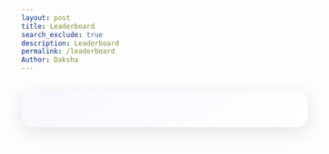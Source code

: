 ```yaml
---
layout: post
title: Leaderboard
search_exclude: true
description: Leaderboard
permalink: /leaderboard
Author: Daksha
---
```


<div class="leaderboard-container">
    <style>
        .leaderboard-container {
            font-family: 'Poppins', Arial, sans-serif;
            max-width: 800px;
            margin: 2rem auto;
            padding: 2rem;
            background: linear-gradient(145deg, #f6f8ff, #ffffff);
            border-radius: 20px;
            box-shadow: 0 8px 30px rgba(0, 0, 0, 0.1);
        }

        .leaderboard-title {
            color: #2C3E50;
            font-size: 2.5rem;
            margin-bottom: 2rem;
            text-align: center;
            font-weight: 600;
            text-transform: uppercase;
            letter-spacing: 2px;
        }

        .leaderboard-table {
            width: 100%;
            border-collapse: separate;
            border-spacing: 0 8px;
            margin: 20px 0;
        }

        .leaderboard-table th {
            background: #2C3E50;
            color: white;
            padding: 15px;
            text-align: left;
            font-weight: 500;
            font-size: 1.1rem;
            border-radius: 8px;
        }

        .leaderboard-table tr {
            transition: transform 0.2s ease;
        }

        .leaderboard-table tr:hover {
            transform: translateY(-2px);
        }

        .leaderboard-table td {
            padding: 15px;
            background: white;
            border-top: 1px solid #eee;
            border-bottom: 1px solid #eee;
        }

        .leaderboard-table td:first-child {
            border-left: 1px solid #eee;
            border-top-left-radius: 8px;
            border-bottom-left-radius: 8px;
        }

        .leaderboard-table td:last-child {
            border-right: 1px solid #eee;
            border-top-right-radius: 8px;
            border-bottom-right-radius: 8px;
        }

        .rank-1 {
            background: linear-gradient(145deg, #ffd700, #ffc800) !important;
            color: #2C3E50;
            font-weight: bold;
        }

        .rank-2 {
            background: linear-gradient(145deg, #C0C0C0, #B8B8B8) !important;
            color: #2C3E50;
            font-weight: bold;
        }

        .rank-3 {
            background: linear-gradient(145deg, #CD7F32, #C77730) !important;
            color: white;
            font-weight: bold;
        }

        .form-container {
            margin: 2rem auto;
            max-width: 600px;
            display: flex;
            gap: 1rem;
            padding: 1.5rem;
            background: white;
            border-radius: 12px;
            box-shadow: 0 4px 15px rgba(0, 0, 0, 0.05);
        }

        .form-input {
            padding: 12px 15px;
            border: 2px solid #eee;
            border-radius: 8px;
            font-size: 1rem;
            transition: border-color 0.3s ease;
            flex: 1;
        }

        .form-input:focus {
            border-color: #2C3E50;
            outline: none;
        }

        .submit-button {
            padding: 12px 25px;
            background: #2C3E50;
            color: white;
            border: none;
            border-radius: 8px;
            font-size: 1rem;
            cursor: pointer;
            transition: background-color 0.3s ease;
        }

        .submit-button:hover {
            background: #34495E;
        }

        @media (max-width: 768px) {
            .leaderboard-container {
                margin: 1rem;
                padding: 1rem;
            }

            .form-container {
                flex-direction: column;
            }

            .leaderboard-table {
                font-size: 0.9rem;
            }
        }
    </style>

    <h1 class="leaderboard-title">Scribble Masters</h1>
    <table class="leaderboard-table">
        <thead>
            <tr>
                <th>Rank</th>
                <th>Artist</th>
                <th>Score</th>
            </tr>
        </thead>
        <tbody id="leaderboard">
            <!-- Rows will be dynamically inserted here -->
        </tbody>
    </table>
    <div class="form-container">
        <input type="text" id="name" placeholder="Enter artist name" class="form-input">
        <input type="number" id="score" placeholder="Enter score" class="form-input">
        <button id="addButton" class="submit-button">Add Score</button>
    </div>
</div>

<script>
    let leaderboard = [];

    async function fetchLeaderboard() {
        try {
            const response = await fetch('http://localhost:5001/api/leaderboard');
            if (!response.ok) {
                throw new Error('Network response was not ok');
            }
            const data = await response.json();
            leaderboard = data.map(item => ({
                name: `${item.profile_name} - ${item.drawing_name}`,
                score: item.score
            }));
            renderLeaderboard();
        } catch (error) {
            console.error('Error fetching leaderboard:', error);
            document.getElementById('leaderboard').innerHTML = 
                '<tr><td colspan="3">Error loading leaderboard. Please try again later.</td></tr>';
        }
    }

    function renderLeaderboard() {
        const tbody = document.getElementById('leaderboard');
        tbody.innerHTML = "";
        
        if (leaderboard.length === 0) {
            tbody.innerHTML = '<tr><td colspan="3">No entries yet</td></tr>';
            return;
        }

        leaderboard.forEach((entry, index) => {
            const row = document.createElement('tr');
            const rankClass = index < 3 ? `rank-${index + 1}` : '';
            
            row.innerHTML = `
                <td class="${rankClass}">${index + 1}</td>
                <td class="${rankClass}">${entry.name}</td>
                <td class="${rankClass}">${entry.score}</td>
            `;
            tbody.appendChild(row);
        });
    }

    async function addEntry() {
        const nameInput = document.getElementById('name');
        const scoreInput = document.getElementById('score');
        const name = nameInput.value.trim();
        const score = parseInt(scoreInput.value);
        
        if (!name) {
            alert('Please enter a name');
            return;
        }
        
        if (isNaN(score) || score < 0 || score > 100) {
            alert('Please enter a valid score between 0 and 100');
            return;
        }

        try {
            const response = await fetch('http://localhost:5001/api/leaderboard', {
                method: 'POST',
                headers: {
                    'Content-Type': 'application/json',
                },
                body: JSON.stringify({ name, score })
            });

            if (!response.ok) {
                const errorData = await response.json();
                throw new Error(errorData.error || 'Failed to add entry');
            }

            await fetchLeaderboard();
            nameInput.value = "";
            scoreInput.value = "";
        } catch (error) {
            console.error('Error adding entry:', error);
            alert(error.message || 'Failed to add entry to leaderboard');
        }
    }

    document.getElementById('addButton').addEventListener('click', addEntry);
    document.getElementById('score').addEventListener('keypress', function(e) {
        if (e.key === 'Enter') {
            addEntry();
        }
    });
    
    fetchLeaderboard();
</script>